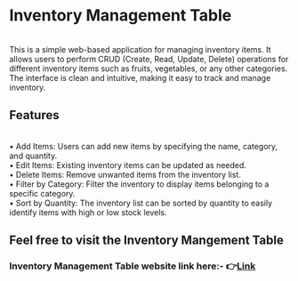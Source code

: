 <h1>Inventory Management Table</h1>
<br>
This is a simple web-based application for managing inventory items. It allows users to perform CRUD (Create, Read, Update, Delete) operations for different inventory items such as fruits, vegetables, or any other categories. The interface is clean and intuitive, making it easy to track and manage inventory.
<br>
<h2>Features</h2>
<br>
• Add Items: Users can add new items by specifying the name, category, and quantity.<br>
• Edit Items: Existing inventory items can be updated as needed.<br>
• Delete Items: Remove unwanted items from the inventory list.<br>
• Filter by Category: Filter the inventory to display items belonging to a specific category.<br>
• Sort by Quantity: The inventory list can be sorted by quantity to easily identify items with high or low stock levels.<br>
<h2>Feel free to visit the Inventory Mangement Table</h2>
<h3>Inventory Management Table website link here:-
👉<a href="https://inventorymanagement-table.netlify.app/" target="_blank">Link</a>
</h3>
